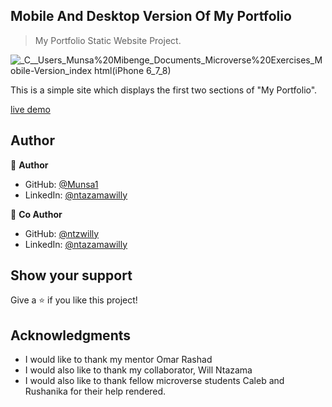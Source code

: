 ## Mobile And Desktop Version Of My Portfolio

> My Portfolio Static Website Project.

![_C__Users_Munsa%20Mibenge_Documents_Microverse%20Exercises_Mobile-Version_index html(iPhone 6_7_8)](https://user-images.githubusercontent.com/81932478/120884895-29d66b00-c5e6-11eb-9be3-a6ab90324351.png)


This is a simple site which displays the first two sections of "My Portfolio".

[live demo](https://munsa1.github.io/Mobile-Version/)


## Author

👤 **Author**

- GitHub: [@Munsa1](https://github.com/munsa1)
- LinkedIn: [@ntazamawilly](https://www.linkedin.com/in/munsa-mibenge-a35736205/)

👤 **Co Author**

- GitHub: [@ntzwilly](https://github.com/ntzwilly)
- LinkedIn: [@ntazamawilly](https://linkedin.com/in/ntazama-willy-b676b7aa)


## Show your support

Give a ⭐️ if you like this project!

## Acknowledgments

- I would like to thank my mentor Omar Rashad
- I would also like to thank my collaborator, Will Ntazama
-  I would also like to thank fellow microverse students Caleb and Rushanika for their help rendered.
